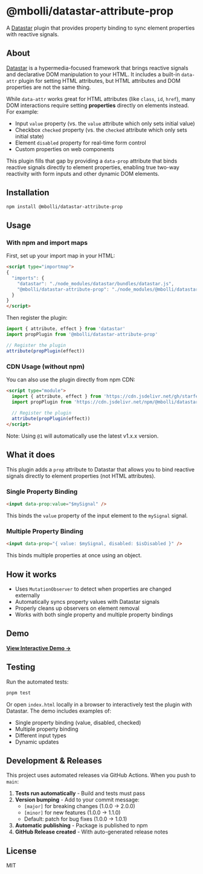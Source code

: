 # @mbolli/datastar-attribute-prop

A [Datastar](https://data-star.dev) plugin that provides property binding to sync element properties with reactive signals.

## About

[Datastar](https://data-star.dev) is a hypermedia-focused framework that brings reactive signals and declarative DOM manipulation to your HTML. It includes a built-in `data-attr` plugin for setting HTML attributes, but HTML attributes and DOM properties are not the same thing.

While `data-attr` works great for HTML attributes (like `class`, `id`, `href`), many DOM interactions require setting **properties** directly on elements instead. For example:
- Input `value` property (vs. the `value` attribute which only sets initial value)
- Checkbox `checked` property (vs. the `checked` attribute which only sets initial state)
- Element `disabled` property for real-time form control
- Custom properties on web components

This plugin fills that gap by providing a `data-prop` attribute that binds reactive signals directly to element properties, enabling true two-way reactivity with form inputs and other dynamic DOM elements.

## Installation

```bash
npm install @mbolli/datastar-attribute-prop
```

## Usage

### With npm and import maps

First, set up your import map in your HTML:

```html
<script type="importmap">
{
  "imports": {
    "datastar": "./node_modules/datastar/bundles/datastar.js",
    "@mbolli/datastar-attribute-prop": "./node_modules/@mbolli/datastar-attribute-prop/dist/index.js"
  }
}
</script>
```

Then register the plugin:

```javascript
import { attribute, effect } from 'datastar'
import propPlugin from '@mbolli/datastar-attribute-prop'

// Register the plugin
attribute(propPlugin(effect))
```

### CDN Usage (without npm)

You can also use the plugin directly from npm CDN:

```html
<script type="module">
  import { attribute, effect } from 'https://cdn.jsdelivr.net/gh/starfederation/datastar@v1.0.0-RC.6/bundles/datastar.js'
  import propPlugin from 'https://cdn.jsdelivr.net/npm/@mbolli/datastar-attribute-prop@1/dist/index.js'
  
  // Register the plugin
  attribute(propPlugin(effect))
</script>
```

Note: Using `@1` will automatically use the latest v1.x.x version.

## What it does

This plugin adds a `prop` attribute to Datastar that allows you to bind reactive signals directly to element properties (not HTML attributes).

### Single Property Binding

```html
<input data-prop:value="$mySignal" />
```

This binds the `value` property of the input element to the `mySignal` signal.

### Multiple Property Binding

```html
<input data-prop="{ value: $mySignal, disabled: $isDisabled }" />
```

This binds multiple properties at once using an object.

## How it works

- Uses `MutationObserver` to detect when properties are changed externally
- Automatically syncs property values with Datastar signals
- Properly cleans up observers on element removal
- Works with both single property and multiple property bindings

## Demo

**[View Interactive Demo →](https://mbolli.github.io/datastar-attribute-prop/)**

## Testing

Run the automated tests:

```bash
pnpm test
```

Or open `index.html` locally in a browser to interactively test the plugin with Datastar. The demo includes examples of:
- Single property binding (value, disabled, checked)
- Multiple property binding
- Different input types
- Dynamic updates

## Development & Releases

This project uses automated releases via GitHub Actions. When you push to `main`:

1. **Tests run automatically** - Build and tests must pass
2. **Version bumping** - Add to your commit message:
   - `[major]` for breaking changes (1.0.0 → 2.0.0)
   - `[minor]` for new features (1.0.0 → 1.1.0)
   - Default: patch for bug fixes (1.0.0 → 1.0.1)
3. **Automatic publishing** - Package is published to npm
4. **GitHub Release created** - With auto-generated release notes

## License

MIT

